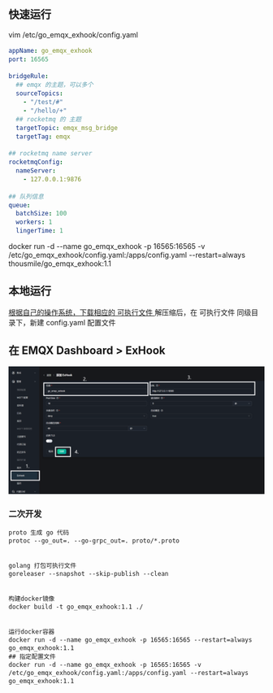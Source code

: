 ## 快速运行
vim /etc/go_emqx_exhook/config.yaml
```yaml
appName: go_emqx_exhook
port: 16565

bridgeRule:
  ## emqx 的主题，可以多个
  sourceTopics:
    - "/test/#"
    - "/hello/+"
  ## rocketmq 的 主题
  targetTopic: emqx_msg_bridge
  targetTag: emqx

## rocketmq name server
rocketmqConfig:
  nameServer:
    - 127.0.0.1:9876

## 队列信息
queue:
  batchSize: 100
  workers: 1
  lingerTime: 1

```

docker run -d --name go_emqx_exhook -p 16565:16565 -v /etc/go_emqx_exhook/config.yaml:/apps/config.yaml --restart=always thousmile/go_emqx_exhook:1.1

## 本地运行
[根据自己的操作系统，下载相应的 可执行文件 ](https://github.com/thousmile/go_emqx_exhook/releases)
解压缩后，在 可执行文件 同级目录下，新建 config.yaml 配置文件

## 在 EMQX Dashboard > ExHook

![](./images/20230728154744.png)



### 二次开发
```shell
proto 生成 go 代码
protoc --go_out=. --go-grpc_out=. proto/*.proto


golang 打包可执行文件
goreleaser --snapshot --skip-publish --clean


构建docker镜像
docker build -t go_emqx_exhook:1.1 ./


运行docker容器
docker run -d --name go_emqx_exhook -p 16565:16565 --restart=always go_emqx_exhook:1.1
## 指定配置文件
docker run -d --name go_emqx_exhook -p 16565:16565 -v /etc/go_emqx_exhook/config.yaml:/apps/config.yaml --restart=always go_emqx_exhook:1.1
```
